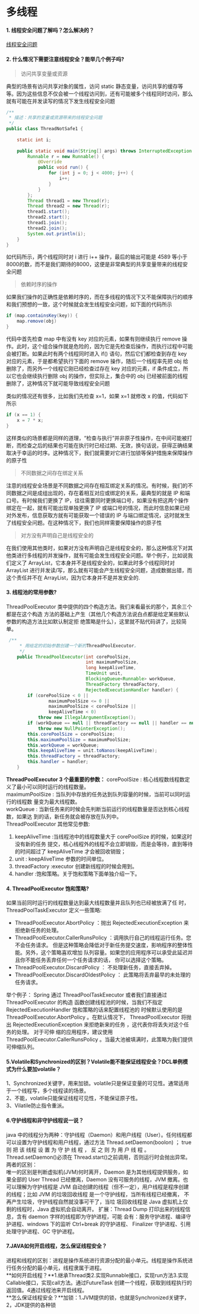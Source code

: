 # 多线程  
#### 1. 线程安全问题了解吗？怎么解决的？  
[线程安全问题](https://zhuanlan.zhihu.com/p/65105641)  

#### 2. 什么情况下需要注意线程安全？能举几个例子吗?    
>访问共享变量或资源  

典型的场景有访问共享对象的属性，访问 static 静态变量，访问共享的缓存等等。因为这些信息不仅会被一个线程访问到，还有可能被多个线程同时访问，那么就有可能在并发读写的情况下发生线程安全问题  
```java
/**
 * 描述：共享的变量或资源带来的线程安全问题
 */
public class ThreadNotSafe1 {
 
    static int i;
 
    public static void main(String[] args) throws InterruptedException {
        Runnable r = new Runnable() {
            @Override
            public void run() {
                for (int j = 0; j < 4000; j++) {
                    i++;
                }
            }
        };
        Thread thread1 = new Thread(r);
        Thread thread2 = new Thread(r);
        thread1.start();
        thread2.start();
        thread1.join();
        thread2.join();
        System.out.println(i);
    }
}
```
如代码所示，两个线程同时对 i 进行 i++ 操作，最后的输出可能是 4589 等小于8000的数，而不是我们期待的8000，这便是非常典型的共享变量带来的线程安全问题  
> 依赖时序的操作

如果我们操作的正确性是依赖时序的，而在多线程的情况下又不能保障执行的顺序和我们预想的一致，这个时候就会发生线程安全问题，如下面的代码所示  
```java
if (map.containsKey(key)) {
    map.remove(obj)
}
``` 
代码中首先检查 map 中有没有 key 对应的元素，如果有则继续执行 remove 操作。此时，这个组合操作就是危险的，因为它是先检查后操作，而执行过程中可能会被打断。如果此时有两个线程同时进入 if() 语句，然后它们都检查到存在 key 对应的元素，于是都希望执行下面的 remove 操作，随后一个线程率先把 obj 给删除了，而另外一个线程它刚已经检查过存在 key 对应的元素，if 条件成立，所以它也会继续执行删除 obj 的操作，但实际上，集合中的 obj 已经被前面的线程删除了，这种情况下就可能导致线程安全问题  

类似的情况还有很多，比如我们先检查 x=1，如果 x=1 就修改 x 的值，代码如下所示  
```java
if (x == 1) {
    x = 7 * x;
}
```

这样类似的场景都是同样的道理，“检查与执行”并非原子性操作，在中间可能被打断，而检查之后的结果也可能在执行时已经过期、无效，换句话说，获得正确结果取决于幸运的时序。这种情况下，我们就需要对它进行加锁等保护措施来保障操作的原子性  
>不同数据之间存在绑定关系

注意的线程安全场景是不同数据之间存在相互绑定关系的情况。有时候，我们的不同数据之间是成组出现的，存在着相互对应或绑定的关系，最典型的就是 IP 和端口号。有时候我们更换了 IP，往往需要同时更换端口号，如果没有把这两个操作绑定在一起，就有可能出现单独更换了 IP 或端口号的情况，而此时信息如果已经对外发布，信息获取方就有可能获取一个错误的 IP 与端口绑定情况，这时就发生了线程安全问题。在这种情况下，我们也同样需要保障操作的原子性
> 对方没有声明自己是线程安全的

在我们使用其他类时，如果对方没有声明自己是线程安全的，那么这种情况下对其他类进行多线程的并发操作，就有可能会发生线程安全问题。举个例子，比如说我们定义了 ArrayList，它本身并不是线程安全的，如果此时多个线程同时对 ArrayList 进行并发读/写，那么就有可能会产生线程安全问题，造成数据出错，而这个责任并不在 ArrayList，因为它本身并不是并发安全的.

#### 3. 线程池的常用参数?   
ThreadPoolExecutor 类中提供的四个构造方法。我们来看最⻓的那个，其余三个都是在这个构造
方法的基础上产生（其他几个构造方法说白点都是给定某些默认参数的构造方法比如默认制定拒
绝策略是什么），这里就不贴代码讲了，比较简单。  
```java
 /**
     * 用给定的初始参数创建一个新的ThreadPoolExecutor。
     */
    public ThreadPoolExecutor(int corePoolSize,
                              int maximumPoolSize,
                              long keepAliveTime,
                              TimeUnit unit,
                              BlockingQueue<Runnable> workQueue,
                              ThreadFactory threadFactory,
                              RejectedExecutionHandler handler) {
        if (corePoolSize < 0 ||
                maximumPoolSize <= 0 ||
                maximumPoolSize < corePoolSize ||
                keepAliveTime < 0)
            throw new IllegalArgumentException();
        if (workQueue == null || threadFactory == null || handler == null)
            throw new NullPointerException();
        this.corePoolSize = corePoolSize;
        this.maximumPoolSize = maximumPoolSize;
        this.workQueue = workQueue;
        this.keepAliveTime = unit.toNanos(keepAliveTime);
        this.threadFactory = threadFactory;
        this.handler = handler;
    }
```
**ThreadPoolExecutor 3 个最重要的参数：**
corePoolSize : 核心线程数线程数定义了最小可以同时运行的线程数量。  
maximumPoolSize : 当队列中存放的任务达到队列容量的时候，当前可以同时运行的线程数
量变为最大线程数。  
workQueue : 当新任务来的时候会先判断当前运行的线程数量是否达到核心线程数，如果达
到的话，新任务就会被存放在队列中。  
ThreadPoolExecutor 其他常⻅参数:  
1. keepAliveTime :当线程池中的线程数量大于 corePoolSize 的时候，如果这时没有新的任务
提交，核心线程外的线程不会立即销毁，而是会等待，直到等待的时间超过了
keepAliveTime 才会被回收销毁；
2. unit : keepAliveTime 参数的时间单位。
3. threadFactory :executor 创建新线程的时候会用到。
4. handler :饱和策略。关于饱和策略下面单独介绍一下。
#### 4. ThreadPoolExecutor 饱和策略?   
如果当前同时运行的线程数量达到最大线程数量并且队列也已经被放满了任
时， ThreadPoolTaskExecutor 定义一些策略:  
+ ThreadPoolExecutor.AbortPolicy ：抛出 RejectedExecutionException 来拒绝新任务的处理。
+ ThreadPoolExecutor.CallerRunsPolicy ：调用执行自己的线程运行任务。您不会任务请求。
但是这种策略会降低对于新任务提交速度，影响程序的整体性能。另外，这个策略喜欢增加
队列容量。如果您的应用程序可以承受此延迟并且你不能任务丢弃任何一个任务请求的话，
你可以选择这个策略。
+ ThreadPoolExecutor.DiscardPolicy ： 不处理新任务，直接丢弃掉。
+ ThreadPoolExecutor.DiscardOldestPolicy ： 此策略将丢弃最早的未处理的任务请求。  
 
举个例子： Spring 通过 ThreadPoolTaskExecutor 或者我们直接通过 ThreadPoolExecutor 的构造
函数创建线程池的时候，当我们不指定 RejectedExecutionHandler 饱和策略的话来配置线程池的
时候默认使用的是 ThreadPoolExecutor.AbortPolicy 。在默认情况下， ThreadPoolExecutor 将抛出
RejectedExecutionException 来拒绝新来的任务 ，这代表你将丢失对这个任务的处理。 对于可伸
缩的应用程序，建议使用 ThreadPoolExecutor.CallerRunsPolicy 。当最大池被填满时，此策略为我们提供可伸缩队列。  
#### 5.Volatile和Synchronized的区别？Volatile能不能保证线程安全？DCL单例模式为什么要加volatile？  
1、Synchronized关键字，用来加锁。volatile只是保证变量的可见性。通常适用于一个线程写，多个线程读的场景。  
2、不能，volatile只能保证线程可见性，不能保证原子性。  
3、Vilatile防止指令重派。  
#### 6.守护线程和非守护线程说一说？
java 中的线程分为两种：守护线程（Daemon）和用户线程（User）。任何线程都可以设置为守护线程和用户线程，通过方法
Thread.setDaemon(boolon) ； true 则 把 该 线程 设 置 为 守 护 线 程 ， 反 之 则 为 用 户 线 程 。
Thread.setDaemon()必须在 Thread.start()之前调用，否则运行时会抛出异常。  
两者的区别：  
唯一的区别是判断虚拟机(JVM)何时离开，Daemon 是为其他线程提供服务，如果全部的
User Thread 已经撤离，Daemon 没有可服务的线程，JVM 撤离。也可以理解为守护线程是
JVM 自动创建的线程（但不一定），用户线程是程序创建的线程；比如 JVM 的垃圾回收线程
是一个守护线程，当所有线程已经撤离， 不再产生垃圾，守护线程自然就没事可干了，当垃
圾回收线程是 Java 虚拟机上仅剩的线程时，Java 虚拟机会自动离开。
扩展：Thread Dump 打印出来的线程信息，含有 daemon 字样的线程即为守护进程，可能
会有：服务守护进程、编译守护进程、windows 下的监听 Ctrl+break 的守护进程、
Finalizer 守护进程、引用处理守护进程、GC 守护进程。
#### 7.JAVA如何开启线程，怎么保证线程安全？
进程和线程的区别：进程是操作系统进行资源分配的最小单元。线程是操作系统进行任务分配的最小单元，线程隶属于进程。  
**如何开启线程？**1.继承Thread类2.实现Runnable接口，实现run方法3.实现Callable接口，实现call方法。通过FutureTask 创建一个线程，获取到线程执行的返回值。4通过线程池来开启线程。  
**怎么保证线程安全？**加锁：1.JVM提供的锁，也就是Synchronized关键字，2，JDK提供的各种锁  